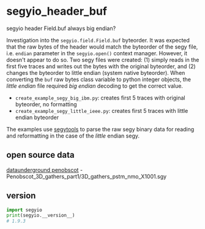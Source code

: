 # segyio_header_buf
segyio header Field.buf always big endian?

Investigation into the `segyio.field.Field.buf` byteorder. It was expected that the raw bytes of the header would match the byteorder of the segy file, i.e. `endian` parameter in the `segyio.open()` context manager. However, it doesn't appear to do so. Two segy files were created: (1) simply reads in the first five traces and writes out the bytes with the original byteorder, and (2) changes the byteorder to little endian (system native byteorder). When converting the `buf` raw bytes class variable to python integer objects, the *little endian* file required *big endian* decoding to get the correct value.

- `create_example_segy_big_ibm.py`: creates first 5 traces with original byteorder, no formatting
- `create_example_segy_little_ieee.py`: creates first 5 traces with little endian byteorder

The examples use [segytools](https://github.com/anthonytorlucci/segytools) to parse the raw segy binary data for reading and reformatting in the case of the *little* endian segy.

## open source data
[dataunderground penobscot](https://dataunderground.org/dataset/penobscot) - Penobscot_3D_gathers_part1/3D_gathers_pstm_nmo_X1001.sgy

## version
```python
import segyio
print(segyio.__version__)
# 1.9.3
```
